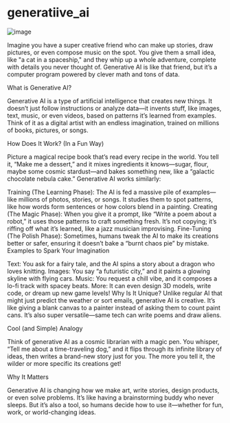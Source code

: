 # generatiive_ai
![image](https://github.com/user-attachments/assets/d2f98861-8f73-41b5-a0d3-1013780c6720)

Imagine you have a super creative friend who can make up stories, draw pictures, or even compose music on the spot. You give them a small idea, like "a cat in a spaceship," and they whip up a whole adventure, complete with details you never thought of. Generative AI is like that friend, but it’s a computer program powered by clever math and tons of data.

What is Generative AI?

Generative AI is a type of artificial intelligence that creates new things. It doesn’t just follow instructions or analyze data—it invents stuff, like images, text, music, or even videos, based on patterns it’s learned from examples. Think of it as a digital artist with an endless imagination, trained on millions of books, pictures, or songs.

How Does It Work? (In a Fun Way)

Picture a magical recipe book that’s read every recipe in the world. You tell it, “Make me a dessert,” and it mixes ingredients it knows—sugar, flour, maybe some cosmic stardust—and bakes something new, like a “galactic chocolate nebula cake.” Generative AI works similarly:

Training (The Learning Phase):
The AI is fed a massive pile of examples—like millions of photos, stories, or songs. It studies them to spot patterns, like how words form sentences or how colors blend in a painting.
Creating (The Magic Phase): When you give it a prompt, like “Write a poem about a robot,” it uses those patterns to craft something fresh. It’s not copying; it’s riffing off what it’s learned, like a jazz musician improvising.
Fine-Tuning (The Polish Phase): Sometimes, humans tweak the AI to make its creations better or safer, ensuring it doesn’t bake a “burnt chaos pie” by mistake.
Examples to Spark Your Imagination

Text: You ask for a fairy tale, and the AI spins a story about a dragon who loves knitting.
Images: You say “a futuristic city,” and it paints a glowing skyline with flying cars.
Music: You request a chill vibe, and it composes a lo-fi track with spacey beats.
More: It can even design 3D models, write code, or dream up new game levels!
Why Is It Unique?
Unlike regular AI that might just predict the weather or sort emails, generative AI is creative. It’s like giving a blank canvas to a painter instead of asking them to count paint cans. It’s also super versatile—same tech can write poems and draw aliens.

Cool (and Simple) Analogy

Think of generative AI as a cosmic librarian with a magic pen. You whisper, “Tell me about a time-traveling dog,” and it flips through its infinite library of ideas, then writes a brand-new story just for you. The more you tell it, the wilder or more specific its creations get!

Why It Matters

Generative AI is changing how we make art, write stories, design products, or even solve problems. It’s like having a brainstorming buddy who never sleeps. But it’s also a tool, so humans decide how to use it—whether for fun, work, or world-changing ideas.
